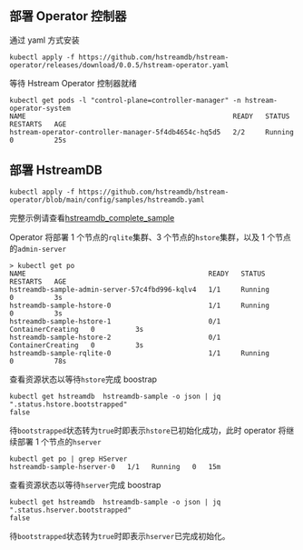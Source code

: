 ## 部署 Operator 控制器

通过 yaml 方式安装

```shell
kubectl apply -f https://github.com/hstreamdb/hstream-operator/releases/download/0.0.5/hstream-operator.yaml
```

等待 Hstream Operator 控制器就绪

```shell
kubectl get pods -l "control-plane=controller-manager" -n hstream-operator-system
NAME                                                   READY   STATUS    RESTARTS   AGE
hstream-operator-controller-manager-5f4db4654c-hq5d5   2/2     Running   0          25s
```

## 部署 HstreamDB

```shell
kubectl apply -f https://github.com/hstreamdb/hstream-operator/blob/main/config/samples/hstreamdb.yaml
```

完整示例请查看[hstreamdb_complete_sample](https://github.com/hstreamdb/hstream-operator/blob/main/config/samples/hstreamdb_complete_sample.yaml)

Operator 将部署 1 个节点的`rqlite`集群、3 个节点的`hstore`集群，以及 1 个节点的`admin-server`

```shell
> kubectl get po
NAME                                             READY   STATUS              RESTARTS   AGE
hstreamdb-sample-admin-server-57c4fbd996-kqlv4   1/1     Running             0          3s
hstreamdb-sample-hstore-0                        1/1     Running             0          3s
hstreamdb-sample-hstore-1                        0/1     ContainerCreating   0          3s
hstreamdb-sample-hstore-2                        0/1     ContainerCreating   0          3s
hstreamdb-sample-rqlite-0                        1/1     Running             0          78s
```

查看资源状态以等待`hstore`完成 boostrap

```shell
kubectl get hstreamdb  hstreamdb-sample -o json | jq ".status.hstore.bootstrapped"
false
```

待`bootstrapped`状态转为`true`时即表示`hstore`已初始化成功，此时 operator 将继续部署 1 个节点的`hserver`

```shell
kubectl get po | grep HServer
hstreamdb-sample-hserver-0   1/1   Running   0   15m
```

查看资源状态以等待`hserver`完成 boostrap

```shell
kubectl get hstreamdb  hstreamdb-sample -o json | jq ".status.hserver.bootstrapped"
false
```

待`bootstrapped`状态转为`true`时即表示`hserver`已完成初始化。
